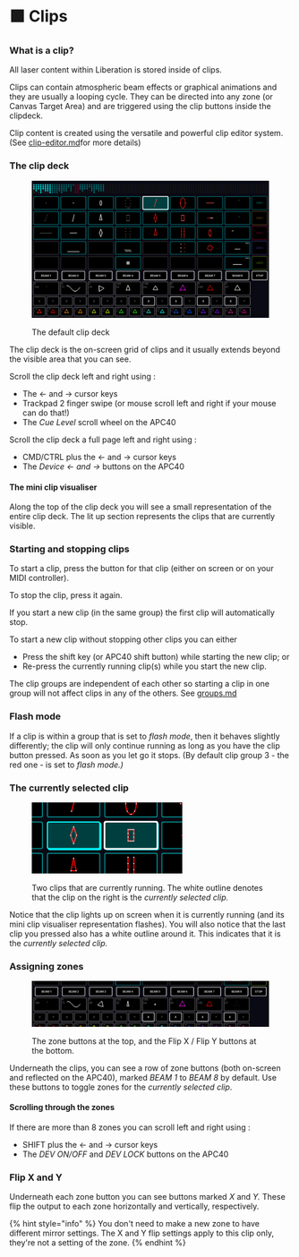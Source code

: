 # 🟧 Clips

### What is a clip?

All laser content within Liberation is stored inside of clips.&#x20;

Clips can contain atmospheric beam effects or graphical animations and they are usually a looping cycle. They can be directed into any zone (or Canvas Target Area) and are triggered using the clip buttons inside the clipdeck.

Clip content is created using the versatile and powerful clip editor system. (See [clip-editor.md](../../designing-content/clip-editor.md "mention")for more details)

### The clip deck

<figure><img src="../../.gitbook/assets/clips-clip-deck" alt=""><figcaption><p>The default clip deck</p></figcaption></figure>

The clip deck is the on-screen grid of clips and it usually extends beyond the visible area that you can see.&#x20;

Scroll the clip deck left and right using :&#x20;

* The <- and -> cursor keys
* Trackpad 2 finger swipe (or mouse scroll left and right if your mouse can do that!)
* The _Cue Level_ scroll wheel on the APC40&#x20;

Scroll the clip deck a full page left and right using :&#x20;

* CMD/CTRL plus the <- and -> cursor keys&#x20;
* The _Device <- and ->_ buttons on the APC40

#### The mini clip visualiser

Along the top of the clip deck you will see a small representation of the entire clip deck. The lit up section represents the clips that are currently visible.&#x20;

### Starting and stopping clips

To start a clip, press the button for that clip (either on screen or on your MIDI controller).&#x20;

To stop the clip, press it again.&#x20;

If you start a new clip (in the same group) the first clip will automatically stop.&#x20;

To start a new clip without stopping other clips you can either

* Press the shift key (or APC40 shift button) while starting the new clip; or&#x20;
* Re-press the currently running clip(s) while you start the new clip.&#x20;

The clip groups are independent of each other so starting a clip in one group will not affect clips in any of the others. See [groups.md](groups.md "mention")

### Flash mode

If a clip is within a group that is set to _flash mode_, then it behaves slightly differently; the clip will only continue running as long as you have the clip button pressed. As soon as you let go it stops. (By default clip group 3 - the red one - is set to _flash mode.)_

### The currently selected clip

<figure><img src="../../.gitbook/assets/clips-selected-active.png" alt="" width="269"><figcaption><p>Two clips that are currently running. The white outline denotes that the clip on the right is the <em>currently selected clip.</em></p></figcaption></figure>

Notice that the clip lights up on screen when it is currently running (and its mini clip visualiser representation flashes). You will also notice that the last clip you pressed also has a white outline around it. This indicates that it is the _currently selected clip._&#x20;

### Assigning zones

<figure><img src="../../.gitbook/assets/clips-zones" alt=""><figcaption><p>The zone buttons at the top, and the Flip X / Flip Y buttons at the bottom. </p></figcaption></figure>

Underneath the clips, you can see a row of zone buttons (both on-screen and reflected on the APC40), marked _BEAM 1_ to _BEAM 8_ by default. Use these buttons to toggle zones for the _currently selected clip_.

#### Scrolling through the zones

If there are more than 8 zones you can scroll left and right using :&#x20;

* SHIFT plus the <- and -> cursor keys
* The _DEV ON/OFF_ and _DEV LOCK_ buttons on the APC40

### Flip X and Y

Underneath each zone button you can see buttons marked _X_ and _Y._ These flip the output to each zone horizontally and vertically, respectively.&#x20;

{% hint style="info" %}
You don't need to make a new zone to have different mirror settings. The X and Y flip settings apply to this clip only, they're not a setting of the zone.&#x20;
{% endhint %}



